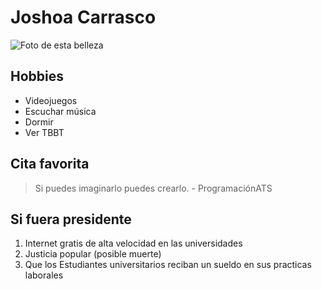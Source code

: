 # Joshoa Carrasco
![Foto de esta belleza](https://scontent.flim5-4.fna.fbcdn.net/v/t1.0-9/18951149_1377016985719923_4167924492473246027_n.jpg?_nc_cat=106&_nc_oc=AQkBaOjr9xphmlLHkmJ_-N1d74GsgLFSKvMg-7THcREnuKkuVOIKGKKQiWTiW9wMCfA&_nc_ht=scontent.flim5-4.fna&oh=f47e399693fe1e51e48e9277cd81c497&oe=5E2770E1 "Foto de Joshoa")
## Hobbies

* Videojuegos
* Escuchar música
* Dormir
* Ver TBBT

## Cita favorita

> Si puedes imaginarlo puedes crearlo. - ProgramaciónATS

## Si fuera presidente

1. Internet gratis de alta velocidad en las universidades
2. Justicia popular (posible muerte) 
3. Que los Estudiantes universitarios reciban un sueldo en sus practicas laborales

